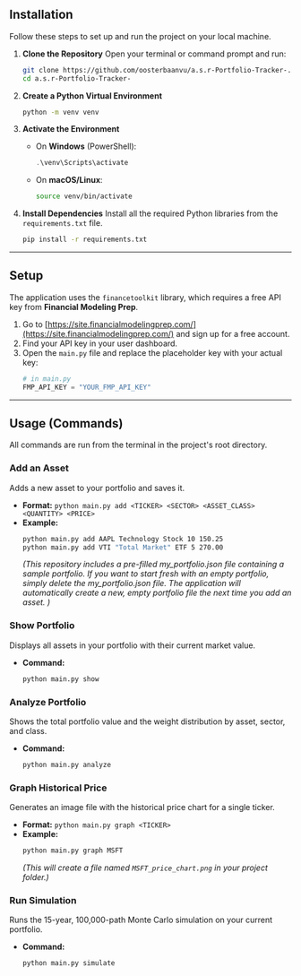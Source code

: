 
## Installation

Follow these steps to set up and run the project on your local machine.

1.  **Clone the Repository**
    Open your terminal or command prompt and run:
    ```bash
    git clone https://github.com/oosterbaanvu/a.s.r-Portfolio-Tracker-.git
    cd a.s.r-Portfolio-Tracker-
    ```

2.  **Create a Python Virtual Environment**
    ```bash
    python -m venv venv
    ```

3.  **Activate the Environment**
    -   On **Windows** (PowerShell):
        ```powershell
        .\venv\Scripts\activate
        ```
    -   On **macOS/Linux**:
        ```bash
        source venv/bin/activate
        ```

4.  **Install Dependencies**
    Install all the required Python libraries from the `requirements.txt` file.
    ```bash
    pip install -r requirements.txt
    ```

---

## Setup

The application uses the `financetoolkit` library, which requires a free API key from **Financial Modeling Prep**.

1.  Go to [https://site.financialmodelingprep.com/](https://site.financialmodelingprep.com/) and sign up for a free account.
2.  Find your API key in your user dashboard.
3.  Open the `main.py` file and replace the placeholder key with your actual key:
    ```python
    # in main.py
    FMP_API_KEY = "YOUR_FMP_API_KEY"
    ```

---

## Usage (Commands)

All commands are run from the terminal in the project's root directory.

### Add an Asset
Adds a new asset to your portfolio and saves it.

-   **Format:** `python main.py add <TICKER> <SECTOR> <ASSET_CLASS> <QUANTITY> <PRICE>`
-   **Example:**
    ```bash
    python main.py add AAPL Technology Stock 10 150.25
    python main.py add VTI "Total Market" ETF 5 270.00
    ```
    *(This repository includes a pre-filled my_portfolio.json file containing a sample portfolio.
    If you want to start fresh with an empty portfolio, simply delete the my_portfolio.json file.
    The application will automatically create a new, empty portfolio file the next time you add an asset.
    )*

### Show Portfolio
Displays all assets in your portfolio with their current market value.

-   **Command:**
    ```bash
    python main.py show
    ```

### Analyze Portfolio
Shows the total portfolio value and the weight distribution by asset, sector, and class.

-   **Command:**
    ```bash
    python main.py analyze
    ```

### Graph Historical Price
Generates an image file with the historical price chart for a single ticker.

-   **Format:** `python main.py graph <TICKER>`
-   **Example:**
    ```bash
    python main.py graph MSFT
    ```
    *(This will create a file named `MSFT_price_chart.png` in your project folder.)*

### Run Simulation
Runs the 15-year, 100,000-path Monte Carlo simulation on your current portfolio.

-   **Command:**
    ```bash
    python main.py simulate
    ```
